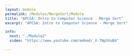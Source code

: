 ```yaml
---
layout: module
permalink: /Modules/MergeSort/Module
title: "APCSA: Intro to Computer Science - Merge Sort"
excerpt: "APCSA: Intro to Computer Science - Merge Sort"

info:
  next: "./Module2"
  video: "https://www.youtube.com/embed/_V-7NpSXuB4"
  
---
```

